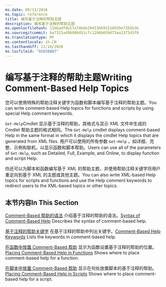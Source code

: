```yaml
---
ms.date: 09/13/2016
ms.topic: reference
title: 编写基于注释的帮助主题
description: 编写基于注释的帮助主题
ms.openlocfilehash: 11bbadfde27a74bde29d336b91516939e7265b3b
ms.sourcegitcommit: ba7315a496986451cfc1296b659d73ea2373d3f0
ms.translationtype: MT
ms.contentlocale: zh-CN
ms.lasthandoff: 12/10/2020
ms.locfileid: "92658807"
---
```

# <a name="writing-comment-based-help-topics"></a><span data-ttu-id="d81c9-103">编写基于注释的帮助主题</span><span class="sxs-lookup"><span data-stu-id="d81c9-103">Writing Comment-Based Help Topics</span></span>

<span data-ttu-id="d81c9-104">您可以使用特殊的帮助注释关键字为函数和脚本编写基于注释的帮助主题。</span><span class="sxs-lookup"><span data-stu-id="d81c9-104">You can write comment-based Help topics for functions and scripts by using special Help comment keywords.</span></span>

 <span data-ttu-id="d81c9-105">`Get-Help`Cmdlet 显示基于注释的帮助，其格式与显示 XML 文件中生成的 Cmdlet 帮助主题的格式相同。</span><span class="sxs-lookup"><span data-stu-id="d81c9-105">The `Get-Help` cmdlet displays comment-based Help in the same format in which it displays the cmdlet Help topics that are generated from XML files.</span></span> <span data-ttu-id="d81c9-106">用户可以使用的所有参数 `Get-Help` ，如详细、完整、示例和联机，以显示函数和脚本帮助。</span><span class="sxs-lookup"><span data-stu-id="d81c9-106">Users can use all of the parameters of `Get-Help`, such as Detailed, Full, Example, and Online, to display function and script Help.</span></span>

 <span data-ttu-id="d81c9-107">你还可以为脚本和函数编写基于 XML 的帮助主题，并使用帮助注释关键字将用户重定向到基于 XML 的主题或其他主题。</span><span class="sxs-lookup"><span data-stu-id="d81c9-107">You can also write XML-based Help topics for scripts and functions and use the Help comment keywords to redirect users to the XML-based topics or other topics.</span></span>

## <a name="in-this-section"></a><span data-ttu-id="d81c9-108">本节内容</span><span class="sxs-lookup"><span data-stu-id="d81c9-108">In This Section</span></span>

 <span data-ttu-id="d81c9-109">[Comment-Based 帮助的语法](./syntax-of-comment-based-help.md) 介绍基于注释的帮助的语法。</span><span class="sxs-lookup"><span data-stu-id="d81c9-109">[Syntax of Comment-Based Help](./syntax-of-comment-based-help.md) Describes the syntax of comment-based help.</span></span>

 <span data-ttu-id="d81c9-110">[基于注释的帮助关键字](./comment-based-help-keywords.md) 在基于注释的帮助中列出关键字。</span><span class="sxs-lookup"><span data-stu-id="d81c9-110">[Comment-Based Help Keywords](./comment-based-help-keywords.md) Lists the keywords in comment-based help.</span></span>

 <span data-ttu-id="d81c9-111">[在函数中放置 Comment-Based 帮助](./placing-comment-based-help-in-functions.md) 显示为函数设置基于注释的帮助的位置。</span><span class="sxs-lookup"><span data-stu-id="d81c9-111">[Placing Comment-Based Help in Functions](./placing-comment-based-help-in-functions.md) Shows where to place comment-based help for a function.</span></span>

 <span data-ttu-id="d81c9-112">[在脚本中放置 Comment-Based 帮助](./placing-comment-based-help-in-scripts.md) 显示在何处放置脚本的基于注释的帮助。</span><span class="sxs-lookup"><span data-stu-id="d81c9-112">[Placing Comment-Based Help in Scripts](./placing-comment-based-help-in-scripts.md) Shows where to place comment-based help for a script.</span></span>
